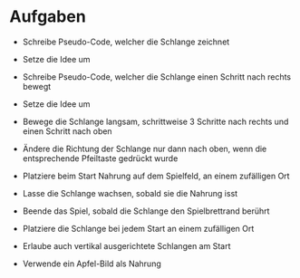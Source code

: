 # Aufgaben

 - Schreibe Pseudo-Code, welcher die Schlange zeichnet

 - Setze die Idee um

 - Schreibe Pseudo-Code, welcher die Schlange einen Schritt nach rechts bewegt

 - Setze die Idee um

 - Bewege die Schlange langsam, schrittweise 3 Schritte nach rechts und einen Schritt nach oben

 - Ändere die Richtung der Schlange nur dann nach oben, wenn die entsprechende Pfeiltaste gedrückt wurde

 - Platziere beim Start Nahrung auf dem Spielfeld, an einem zufälligen Ort

 - Lasse die Schlange wachsen, sobald sie die Nahrung isst

 - Beende das Spiel, sobald die Schlange den Spielbrettrand berührt

 - Platziere die Schlange bei jedem Start an einem zufälligen Ort

 - Erlaube auch vertikal ausgerichtete Schlangen am Start
 
 - Verwende ein Apfel-Bild als Nahrung